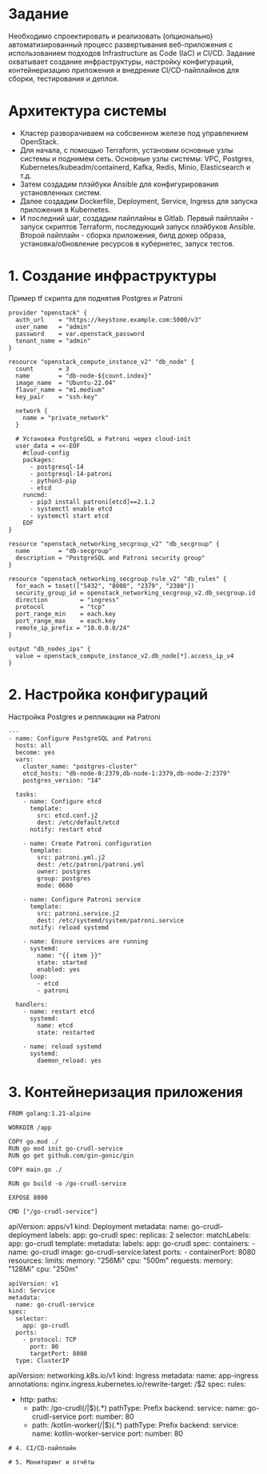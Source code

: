 
# Задание
Необходимо спроектировать и реализовать (опционально) автоматизированный процесс развертывания веб-приложения с использованием подходов Infrastructure as Code (IaC) и CI/CD. Задание охватывает создание инфраструктуры, настройку конфигураций, контейнеризацию приложения и внедрение CI/CD-пайплайнов для сборки, тестирования и деплоя.

# Архитектура системы
- Кластер разворачиваем на собсвенном железе под управлением OpenStack.
- Для начала, с помощью Terraform, установим основные узлы системы и поднимем сеть. Основные узлы системы: VPC, Postgres, Kubernetes/kubeadm/containerd, Kafka, Redis, Minio, Elasticsearch и т.д.
- Затем создадим плэйбуки Ansible для конфигурирования установленных систем.
- Далее создадим Dockerfile, Deployment, Service, Ingress для запуска приложения в Kubernetes.
- И последний шаг, создадим пайплайны в Gitlab. Первый пайплайн - запуск скриптов Terraform, последующий запуск плэйбуков Ansible. Второй пайплайн - сборка приложения, билд докер образа, установка/обновление ресурсов в кубернетес, запуск тестов.

# 1. Создание инфраструктуры
Пример tf скрипта для поднятия Postgres и Patroni
```
provider "openstack" {
  auth_url    = "https://keystone.example.com:5000/v3"
  user_name   = "admin"
  password    = var.openstack_password
  tenant_name = "admin"
}

resource "openstack_compute_instance_v2" "db_node" {
  count       = 3
  name        = "db-node-${count.index}"
  image_name  = "Ubuntu-22.04"
  flavor_name = "m1.medium"
  key_pair    = "ssh-key"

  network {
    name = "private_network"
  }

  # Установка PostgreSQL и Patroni через cloud-init
  user_data = <<-EOF
    #cloud-config
    packages:
      - postgresql-14
      - postgresql-14-patroni
      - python3-pip
      - etcd
    runcmd:
      - pip3 install patroni[etcd]==2.1.2
      - systemctl enable etcd
      - systemctl start etcd
    EOF
}

resource "openstack_networking_secgroup_v2" "db_secgroup" {
  name        = "db-secgroup"
  description = "PostgreSQL and Patroni security group"
}

resource "openstack_networking_secgroup_rule_v2" "db_rules" {
  for_each = toset(["5432", "8008", "2379", "2380"])
  security_group_id = openstack_networking_secgroup_v2.db_secgroup.id
  direction         = "ingress"
  protocol          = "tcp"
  port_range_min    = each.key
  port_range_max    = each.key
  remote_ip_prefix = "10.0.0.0/24"
}

output "db_nodes_ips" {
  value = openstack_compute_instance_v2.db_node[*].access_ip_v4
}
```
# 2. Настройка конфигураций
Настройка Postgres и репликации на Patroni
```
---
- name: Configure PostgreSQL and Patroni
  hosts: all
  become: yes
  vars:
    cluster_name: "postgres-cluster"
    etcd_hosts: "db-node-0:2379,db-node-1:2379,db-node-2:2379"
    postgres_version: "14"

  tasks:
    - name: Configure etcd
      template:
        src: etcd.conf.j2
        dest: /etc/default/etcd
      notify: restart etcd

    - name: Create Patroni configuration
      template:
        src: patroni.yml.j2
        dest: /etc/patroni/patroni.yml
        owner: postgres
        group: postgres
        mode: 0600

    - name: Configure Patroni service
      template:
        src: patroni.service.j2
        dest: /etc/systemd/system/patroni.service
      notify: reload systemd

    - name: Ensure services are running
      systemd:
        name: "{{ item }}"
        state: started
        enabled: yes
      loop:
        - etcd
        - patroni

  handlers:
    - name: restart etcd
      systemd:
        name: etcd
        state: restarted

    - name: reload systemd
      systemd:
        daemon_reload: yes
```
# 3. Контейнеризация приложения
```
FROM golang:1.21-alpine

WORKDIR /app

COPY go.mod ./
RUN go mod init go-crudl-service
RUN go get github.com/gin-gonic/gin

COPY main.go ./

RUN go build -o /go-crudl-service

EXPOSE 8080

CMD ["/go-crudl-service"]
```
apiVersion: apps/v1
kind: Deployment
metadata:
  name: go-crudl-deployment
  labels:
    app: go-crudl
spec:
  replicas: 2
  selector:
    matchLabels:
      app: go-crudl
  template:
    metadata:
      labels:
        app: go-crudl
    spec:
      containers:
      - name: go-crudl
        image: go-crudl-service:latest
        ports:
        - containerPort: 8080
        resources:
          limits:
            memory: "256Mi"
            cpu: "500m"
          requests:
            memory: "128Mi"
            cpu: "250m"
```
apiVersion: v1
kind: Service
metadata:
  name: go-crudl-service
spec:
  selector:
    app: go-crudl
  ports:
    - protocol: TCP
      port: 80
      targetPort: 8080
  type: ClusterIP
```
apiVersion: networking.k8s.io/v1
kind: Ingress
metadata:
  name: app-ingress
  annotations:
    nginx.ingress.kubernetes.io/rewrite-target: /$2
spec:
  rules:
  - http:
      paths:
      - path: /go-crudl(/|$)(.*)
        pathType: Prefix
        backend:
          service:
            name: go-crudl-service
            port:
              number: 80
      - path: /kotlin-worker(/|$)(.*)
        pathType: Prefix
        backend:
          service:
            name: kotlin-worker-service
            port:
              number: 80
```
# 4. CI/CD-пайплайн

# 5. Мониторинг и отчёты






















